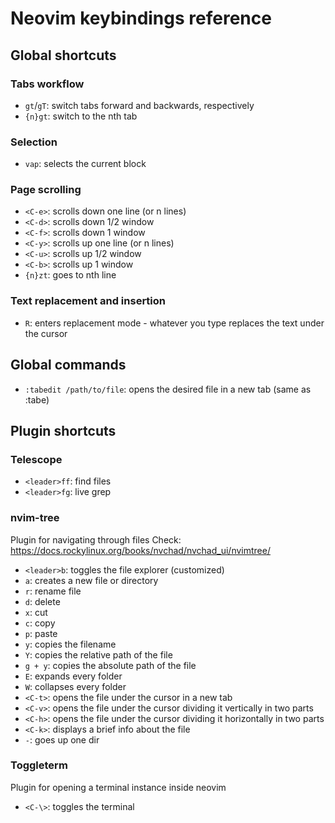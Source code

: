 # Neovim keybindings reference

## Global shortcuts
### Tabs workflow
- `gt`/`gT`: switch tabs forward and backwards, respectively
- `{n}gt`: switch to the nth tab

### Selection
- `vap`: selects the current block

### Page scrolling
- `<C-e>`: scrolls down one line (or n lines)
- `<C-d>`: scrolls down 1/2 window
- `<C-f>`: scrolls down 1 window
- `<C-y>`: scrolls up one line (or n lines)
- `<C-u>`: scrolls up 1/2 window
- `<C-b>`: scrolls up 1 window
- `{n}zt`: goes to nth line

### Text replacement and insertion
- `R`: enters replacement mode - whatever you type replaces the text under the cursor


## Global commands
- `:tabedit /path/to/file`: opens the desired file in a new tab (same as :tabe)

## Plugin shortcuts
### Telescope
- `<leader>ff`: find files
- `<leader>fg`: live grep

### nvim-tree
Plugin for navigating through files
Check: https://docs.rockylinux.org/books/nvchad/nvchad_ui/nvimtree/
- `<leader>b`: toggles the file explorer (customized)
- `a`: creates a new file or directory
- `r`: rename file
- `d`: delete
- `x`: cut
- `c`: copy
- `p`: paste
- `y`: copies the filename
- `Y`: copies the relative path of the file
- `g + y`: copies the absolute path of the file
- `E`: expands every folder
- `W`: collapses every folder
- `<C-t>`: opens the file under the cursor in a new tab
- `<C-v>`: opens the file under the cursor dividing it vertically in two parts
- `<C-h>`: opens the file under the cursor dividing it horizontally in two parts
- `<C-k>`: displays a brief info about the file
- `-`: goes up one dir

### Toggleterm
Plugin for opening a terminal instance inside neovim
- `<C-\>`: toggles the terminal
